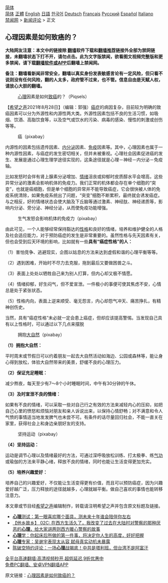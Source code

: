  <!-- 面包屑导航 --> <div class="breadcrumb"><!-- GTranslate: https://gtranslate.io/ -->  <div class="switcher notranslate">  <div class="selected">  <a href="#" onclick="return false;"> 简体</a>  </div>  <div class="option">  <a href="https://www.bannedbook.org" onclick="doGTranslate('zh-CN|zh-CN');jQuery('div.switcher div.selected a').html(jQuery(this).html());return false;" title="简体中文" class="nturl selected"> 简体</a>  <a href="https://www.bannedbook.org/zh-tw/" onclick="doGTranslate('zh-CN|zh-TW');jQuery('div.switcher div.selected a').html(jQuery(this).html());return false;" title="繁體中文" class="nturl"> 正體</a>  <a href="https://www.bannedbook.org/en/" onclick="doGTranslate('zh-CN|en');jQuery('div.switcher div.selected a').html(jQuery(this).html());return false;" title="English" class="nturl"> English</a>  <a href="https://www.bannedbook.org/ja/" onclick="doGTranslate('zh-CN|ja');jQuery('div.switcher div.selected a').html(jQuery(this).html());return false;" title="日本語" class="nturl"> 日語</a>  <a href="https://www.bannedbook.org/ko/" onclick="doGTranslate('zh-CN|ko');jQuery('div.switcher div.selected a').html(jQuery(this).html());return false;" title="한국어" class="nturl"> 한국어</a>  <a href="https://www.bannedbook.org/de/" onclick="doGTranslate('zh-CN|de');jQuery('div.switcher div.selected a').html(jQuery(this).html());return false;" title="Deutsch" class="nturl"> Deutsch</a>  <a href="https://www.bannedbook.org/fr/" onclick="doGTranslate('zh-CN|fr');jQuery('div.switcher div.selected a').html(jQuery(this).html());return false;" title="Français" class="nturl"> Français</a>  <a href="https://www.bannedbook.org/ru/" onclick="doGTranslate('zh-CN|ru');jQuery('div.switcher div.selected a').html(jQuery(this).html());return false;" title="Русский" class="nturl"> Русский</a>  <a href="https://www.bannedbook.org/es/" onclick="doGTranslate('zh-CN|es');jQuery('div.switcher div.selected a').html(jQuery(this).html());return false;" title="Español" class="nturl"> Español</a>  <a href="https://www.bannedbook.org/it/" onclick="doGTranslate('zh-CN|it');jQuery('div.switcher div.selected a').html(jQuery(this).html());return false;" title="Italiano" class="nturl"> Italiano</a>  </div>  </div>      <div class='breadcrumb-sub'><!-- Breadcrumb NavXT 6.3.0 --> <a href="https://www.bannedbook.org/" class="home">禁闻网</a> &gt; <a href="https://www.bannedbook.org/bnews/comments/" class="category">新闻评论</a> &gt; 正文</div></div><h2>心理因素是如何致癌的？</h2> <p class="notice"><b>大陆网友注意：本文中的链接除 <a href="https://github.com/bannedbook/fanqiang" >翻墙</a>软件下载和<a href="https://github.com/killgcd/justmysocks/blob/master/README.md">翻墙推荐</a>链接外全部为禁网链接，未翻墙状态下打不开，请勿点击。此为文字版禁闻，欲看图文视频完整版和更多禁闻，请下载<a href="https://github.com/bannedbook/fanqiang">翻墙软件或APP</a>后翻墙上禁闻网。</p><p>备注：翻墙看新闻非常安全，翻墙以真实身份发表敏感言论有一定风险，但只看不说则没有任何风险，翻的人太多，政府管不过来，也不管。信息自由是天赋人权，请放心大胆的翻墙。</b></p>  <div class="entry"> <figure> <p><figcaption><a href="https://www.bannedbook.org/bnews/tag/%E5%BF%83%E7%90%86/" class="st_tag internal_tag" rel="tag" title="标签 心理 下的日志">心理</a>因素是如何<a href="https://www.bannedbook.org/bnews/tag/%e8%87%b4%e7%99%8c/" class="st_tag internal_tag" rel="tag" title="标签 致癌 下的日志">致癌</a>的？（Piqsels）</figcaption></figure> <p>【<span class='wp_keywordlink_affiliate'><a href="https://www.soundofhope.org" title="希望之声" target="_blank">希望之声</a></span>2021年8月28日】（编辑：郭强）<a href="https://www.bannedbook.org/bnews/tag/%e7%99%8c%e7%97%87/" class="st_tag internal_tag" rel="tag" title="标签 癌症 下的日志">癌症</a>的病因复杂，目前较为明确的致癌因素可以分为外源性和内源性两大类。外源性因素包括不良的生活习惯，如吸烟、饮酒、高脂饮食等，以及空气或饮水的污染、病毒的感染、慢性的刺激或创伤等等。</p> <figure><figcaption>癌（pixabay）</figcaption></figure> <p>内源性的因素包括遗传因素、<a href="https://www.bannedbook.org/bnews/tag/%E5%86%85%E5%88%86%E6%B3%8C/" class="st_tag internal_tag" rel="tag" title="标签 内分泌 下的日志">内分泌</a>因素、<a href="https://www.bannedbook.org/bnews/tag/%E5%85%8D%E7%96%AB/" class="st_tag internal_tag" rel="tag" title="标签 免疫 下的日志">免疫</a>因素等。其中，心理因素也属于一种内源性因素，与癌症的发生密切相关，但并未被重视。心理社会因素促进癌的发生、发展是通过心理生理学途径实现的，这条途径就是心理－神经－内分泌－免疫轴。</p> <p>比如发怒时会伴有肾上腺素分泌增加、<a href="https://www.bannedbook.org/bnews/tag/%E6%83%85%E7%BB%AA/" class="st_tag internal_tag" rel="tag" title="标签 情绪 下的日志">情绪</a>沮丧或抑郁时皮质醇水平会增高，这些异常分泌的激素会影响机体的免疫力。我们正常的机体都会存在单个细胞的“突变”，也就是癌细胞，但是单个细胞的异常并不能导致癌症，它会很快被人体的免疫系统清除，如果免疫系统出了问题，“突变”细胞不断累积，最终就会诱发癌症。与之相反，好的情绪状态会使大脑及下丘脑等通过激素、神经肽、神经递质等，影响内分泌、旁分泌、神经分泌，从而使免疫功能增强。</p> <figure><figcaption>生气发怒会影响机体的免疫力（pixabay）</figcaption></figure> <p>由此可见，一个人能够经常保持豁达的<a href="https://www.bannedbook.org/bnews/tag/%e6%80%a7%e6%a0%bc/" class="st_tag internal_tag" rel="tag" title="标签 性格 下的日志">性格</a>和良好的情绪，培养和维护健全的人格及社会适应能力，对于预防癌症的发生是非常重要的。虽然性格与先天因素有关，但也会受到后天环境的影响，比如就有一些<strong>具有“癌症性格”的人：</strong></p> <p>（1）害怕竞争、逃避现实，企图以姑息的方法来达到虚假和谐的心理平衡等等。</p>  <p>（2）遇到困难，开始时不尽力去克服，拖到最后又要做困兽之斗。</p> <p>（3）表面上处处以牺牲自己来为别人打算，但内心却又极不情愿。</p> <p>（4）情绪抑郁，好生闷气，但不爱宣泄。一件极小的事便可使其焦虑不安，心情总是处于紧张状态。</p> <p>（5）性格内向，表面上逆来顺受、毫无怨言，内心却怨气冲天、痛苦挣扎，有精神创伤史。</p> <p>当然，具有“癌症性格”未必就一定会患上癌症，但却应该提高警惕。当发现自己具有以上性格时，可以通过以下几点来摆脱</p>  <figure><figcaption>拥抱<a href="https://www.bannedbook.org/bnews/tag/%e5%a4%a7%e8%87%aa%e7%84%b6/" class="st_tag internal_tag" rel="tag" title="标签 大自然 下的日志">大自然</a>（pixabay）</figcaption></figure> <p><strong>（1）拥抱大自然：</strong></p> <p>平时周末或节假日可以约着朋友一起去大自然活动如海边、公园或森林等，能让身心得到放松，体验大自然带来的美景，舒缓不良的心理压力。</p> <p><strong>（2）保证充足睡眠：</strong></p> <p>减少熬夜，每天至少有7～8个小时睡眠时间，中午有30分钟的午休。</p> <p><strong>（3）及时宣泄不良的情绪：</strong></p>  <p>如果有不良的情绪，可以采取一些对自己行之有效的方法来减轻内心的压抑，如把自己心里的愤怒和烦恼对朋友和亲人诉说出来，以保持心情舒畅；对不满意和令人气愤的事情适当地发发脾气也未尝不可。有条件的话尽量回归社会，不能一直关在家里，获得社会上和身边亲朋好友的支持。</p> <figure><figcaption>坚持运动（pixabay）</figcaption></figure> <p><strong>（4）坚持运动：</strong></p> <p>运动是调节心理以及情绪最好的方法，可通过深呼吸放松训练、打太极拳、练<span class='wp_keywordlink'><a href="https://www.qi-gong.me/" title="气功修炼网" target="_blank">气功</a></span>或瑜伽的方法来平静心绪，释放不良的情绪，同时也能让生活变得更加充实。</p> <p><strong>（5）培养兴趣爱好：</strong></p> <p>培养自己的兴趣爱好，不仅能让生活变得更有价值，而且可以预防癌症，因为兴趣爱好越广泛，压力释放的途径就越多，心理就越平衡。做自己喜欢的事情也能转移注意力。</p>  <p>本文章或节目经<a href="https://www.bannedbook.org/bnews/tag/%e5%b8%8c%e6%9c%9b%e4%b9%8b%e5%a3%b0/" class="st_tag internal_tag" rel="tag" title="标签 希望之声 下的日志">希望之声</a>编辑制作，转载请注明希望之声并包含原文标题及链接。 </p> <ul class='op-related-articles' title='相关阅读'> <li><a href='https://www.bannedbook.org/bnews/funmedia/20210828/1614763.html' target='_blank'><b>心理</b>测试：第一眼喜欢哪个面具，测未来十年谁会陪伴你左右</a></li> <li><a href='https://www.bannedbook.org/bnews/bannedvideo/20210818/1614483.html' target='_blank'>【他乡故乡】 02C: 在西方生活久了，我改变了过去在大陆时对警察的那种厌恶的<b>心理</b>，给大家讲两则西方暖心警察的故事</a></li> <li><a href='https://www.bannedbook.org/bnews/lifebaike/20210827/1614284.html' target='_blank'><b>心理</b>学：你起床后所做的第一件事，将决定你人生的高度，好好把握</a></li> <li><a href='https://www.bannedbook.org/bnews/comments/20210827/1614119.html' target='_blank'><b>心理</b>专家：吴谢宇表现太从容 弑母真实动机未暴露</a></li> <li><a href='https://www.bannedbook.org/bnews/bannedvideo/20210826/1613156.html' target='_blank'>陈破空特约评论：一场<b>心理</b>战揭底！中共是塔利班，但台湾不是阿富汗</a></li> </ul> <p class="texttj"> <a href="https://github.com/bannedbook/fanqiang/wiki/V2ray%E6%9C%BA%E5%9C%BA" target="_blank">全平台高速翻墙:高清视频秒开,超低延迟,9折优惠中</a><br/> <a href="https://github.com/bannedbook/fanqiang/wiki/%E7%A6%81%E9%97%BB%E7%BD%91%E5%AE%89%E5%8D%93%E7%BF%BB%E5%A2%99%E6%96%B0%E9%97%BBAPP" target="_blank">免费PC翻墙、安卓VPN翻墙APP</a></p><p>原文链接：<a class="src_link"  href="https://www.soundofhope.org/post/536990" target="_blank">心理因素是如何致癌的？</a></p><a name='sharetosocial'></a>  <div style="margin-bottom:5px;padding-bottom:5px;clear:both"> <div id="archive-pix-1" class="banner-ads"> <!-- AuctionX Display platform tag START --> <div id="26318x728x90x621x_ADSLOT2" clicktrack="%%CLICK_URL_ESC%%"></div> <!-- AuctionX Display platform tag END --> </div> <div id="archive-pix-2" class="banner-ads"> <!-- AuctionX Display platform tag START --> <div id="26315x300x250x621x_ADSLOT2" clicktrack="%%CLICK_URL_ESC%%"></div> <!-- AuctionX Display platform tag END --> </div> </div>  <div id="archive-pix-1" class="banner-ads"> <!-- AuctionX Display platform tag START --> <div id="26318x728x90x621x_ADSLOT3" clicktrack="%%CLICK_URL_ESC%%"></div> <!-- AuctionX Display platform tag END --> </div> </div><!--END ENTRY--> 